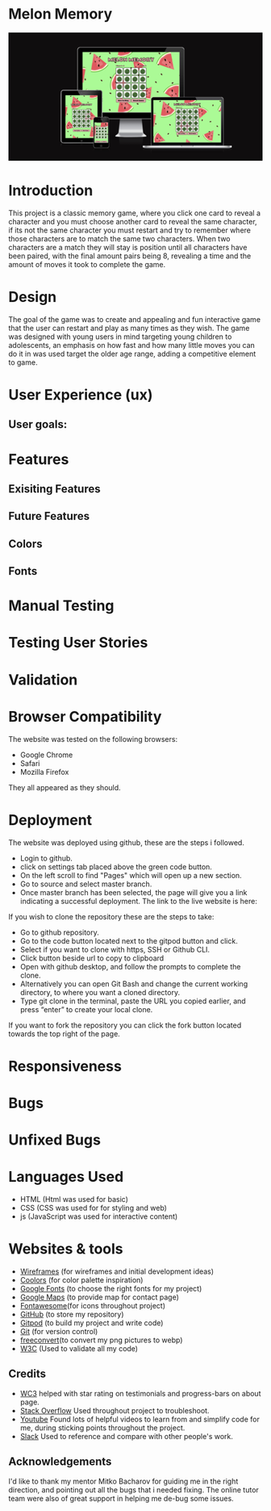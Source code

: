 #  Melon Memory
 ![responsive-media](screenshots/am-i-responsive.png)

# Introduction
This project is a classic memory game, where you click one card to reveal a character and you must choose another card to reveal the same character, if its not the same character you must restart and try to remember where those characters are to match the same two characters. When two characters are a match they will stay is position until all characters have been paired, with the final amount pairs being 8, revealing a time and the amount of moves it took to complete the game.

# Design
The goal of the game was to create and appealing and fun interactive game that the user can restart and play as many times as they wish. The game was designed with young users in mind targeting young children to adolescents, an emphasis on how fast and how many little moves you can do it in was used target the older age range, adding a competitive element to game.

# User Experience (ux)

## User goals:
# Features
## Exisiting Features
## Future Features
## Colors 


## Fonts
# Manual Testing

# Testing User Stories
# Validation

# Browser Compatibility
The website was tested on the following browsers:
* Google Chrome
* Safari
* Mozilla Firefox

They all appeared as they should.

# Deployment
The website was deployed using github, these are the steps i followed.
* Login to github.
* click on settings tab placed above the green code button.
* On the left scroll to find "Pages" which will open up a new section.
* Go to source and select master branch.
* Once master branch has been selected, the page will give you a link indicating a successful deployment.
The link to the live website is here: 


If you wish to clone the repository these are the steps to take:
* Go to github repository.
* Go to the code button located next to the gitpod button and click.
* Select if you want to clone with https, SSH or Github CLI. 
* Click button beside url to copy to clipboard
* Open with github desktop, and follow the prompts to complete the clone. 
* Alternatively you can open Git Bash and change the current working directory, to where you want a cloned directory.
* Type git clone in the terminal, paste the URL you copied earlier, and press “enter” to create your local clone.

If you want to fork the repository you can click the fork button located towards the top right of the page.

# Responsiveness

# Bugs

# Unfixed Bugs

 # Languages Used
 * HTML (Html was used for basic)
 * CSS  (CSS was used for for styling and web)
 * js (JavaScript was used for interactive content)

 # Websites & tools
 * [Wireframes](https://balsamiq.com/) (for wireframes and initial development ideas)
 * [Coolors](https://coolors.co/) (for color palette inspiration)
 * [Google Fonts](https://fonts.google.com/) (to choose the right fonts for my project)
 * [Google Maps](https://www.google.com/maps/) (to provide map for contact page)
 * [Fontawesome](https://fontawesome.com/)(for icons throughout project)
 * [GitHub](https://github.com/) (to store my repository)
 * [Gitpod](https://www.gitpod.io/) (to build my project and write code)
 * [Git](https://git-scm.com/) (for version control)
 * [freeconvert](https://www.freeconvert.com/)(to convert my png pictures to webp)
 * [W3C](https://validator.w3.org/) (Used to validate all my code)
 

## Credits

* [WC3](https://www.w3.org/) helped with star rating on testimonials and progress-bars on about page.
* [Stack Overflow](https://stackoverflow.com) Used throughout project to troubleshoot.
* [Youtube](https://youtube.com) Found lots of helpful videos to learn from and simplify code for me, during sticking points throughout the project.
* [Slack](https://slack.com) Used to reference and compare with other people's work. 



## Acknowledgements

I'd like to thank my mentor Mitko Bacharov for guiding me in the right direction, and pointing out all the bugs that i needed fixing. The online tutor team were also of great support in helping me de-bug some issues.












 


   

